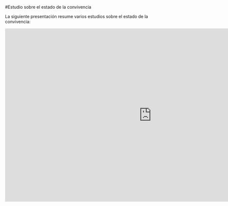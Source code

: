 #Estudio sobre el estado de la convivencia

La siguiente presentación resume varios estudios sobre el estado de la convivencia:

<iframe src="https://docs.google.com/presentation/d/e/2PACX-1vQpwSHo1QZnlkR0hucNLFYf7HcCgofsLsnuTNYSRAYt6dhVBncqaxKAcrBMFHMpbQ95bsJkkAJlKMe2/embed?start=false&loop=false&delayms=3000" frameborder="0" width="960" height="569" allowfullscreen="true" mozallowfullscreen="true" webkitallowfullscreen="true"></iframe>